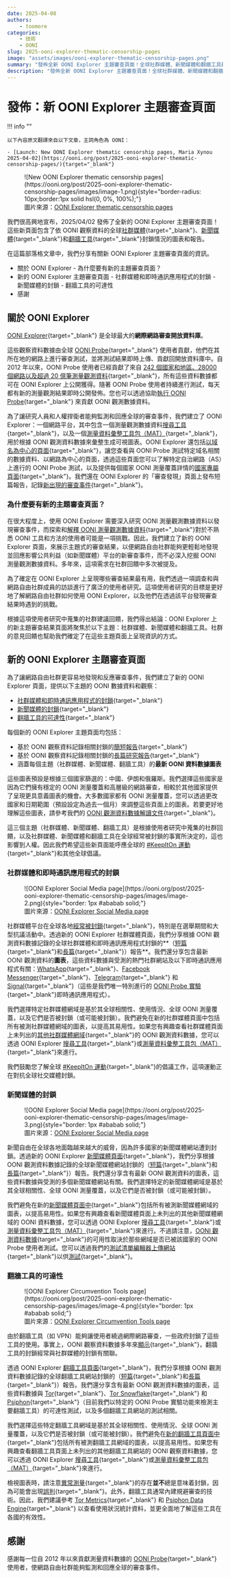 ```yaml
---
date: 2025-04-08
authors:
    - toomore
categories:
    - 技術
    - OONI
slug: 2025-ooni-explorer-thematic-censorship-pages
image: "assets/images/ooni-explorer-thematic-censorship-pages.png"
summary: "發佈全新 OONI Explorer 主題審查頁面！全球社群媒體、新聞媒體和翻牆工具封鎖情況的圖表和報告"
description: "發佈全新 OONI Explorer 主題審查頁面！全球社群媒體、新聞媒體和翻牆工具封鎖情況的圖表和報告"
---
```


# 發佈：新 OONI Explorer 主題審查頁面

!!! info ""

    以下內容原文翻譯來自以下文章，主詞角色為 OONI：

    - [Launch: New OONI Explorer thematic censorship pages, Maria Xynou 2025-04-02](https://ooni.org/post/2025-ooni-explorer-thematic-censorship-pages/){target="_blank"}

<figure markdown="span">
  ![New OONI Explorer thematic censorship pages](https://ooni.org/post/2025-ooni-explorer-thematic-censorship-pages/images/image-1.png){style="border-radius: 10px;border:1px solid hsl(0, 0%, 100%);"}
  <figcaption>圖片來源：<a target="_blank" href="https://explorer.ooni.org/social-media">OONI Explorer thematic censorship pages</a></figcaption>
</figure>

我們很高興地宣布，2025/04/02 發佈了全新的 OONI Explorer 主題審查頁面！這些新頁面包含了依 OONI 觀察資料的全球[社群媒體](https://explorer.ooni.org/social-media){target="_blank"}、[新聞媒體](https://explorer.ooni.org/news-media){target="_blank"}和[翻牆工具](https://explorer.ooni.org/circumvention){target="_blank"}封鎖情況的圖表和報告。

在這篇部落格文章中，我們分享有關新 OONI Explorer 主題審查頁面的資訊。

- 關於 OONI Explorer
      - 為什麼要有新的主題審查頁面？
- 新的 OONI Explorer 主題審查頁面
      - 社群媒體和即時通訊應用程式的封鎖
      - 新聞媒體的封鎖
      - 翻牆工具的可達性
- 感謝

<!-- more -->

## 關於 OONI Explorer

[OONI Explorer](https://explorer.ooni.org/){target="_blank"} 是全球最大的**網際網路審查開放資料庫**。

這些觀察資料數據由全球 [OONI Probe](https://ooni.org/install/){target="_blank"} 使用者貢獻，他們在其所在地的網路上進行審查測試，並將測試結果即時上傳、貢獻回開放資料庫中。自 2012 年以來，OONI Probe 使用者已經貢獻了來自 [242 個國家和地區、28000 個網路以及超過 20 億筆測量觀測資料](https://explorer.ooni.org/){target="_blank"}，所有這些資料數據都可在 OONI Explorer 上公開獲得。隨著 OONI Probe 使用者持續進行測試，每天都有新的測量觀測結果即時公開發佈。您也可以透過協助[執行 OONI Probe](https://ooni.org/install/){target="_blank"} 來貢獻 OONI 觀測數據資料。

為了讓研究人員和人權捍衛者能夠監測和回應全球的審查事件，我們建立了 OONI Explorer：一個網路平台，其中包含一個測量觀測數據資料[搜尋工具](https://explorer.ooni.org/search){target="_blank"}，以及一個[測量資料彙整工具包（MAT）](https://explorer.ooni.org/chart/mat){target="_blank"}，用於根據 OONI 觀測資料數據來彙整生成可視圖表。OONI Explorer 還包括[以域名為中心的頁面](https://explorer.ooni.org/domains){target="_blank"}，讓您查看與 OONI Probe 測試特定域名相關的數據資料、以網路為中心的頁面，透過這些頁面您可以了解特定自治網路（AS）上進行的 OONI Probe 測試，以及提供每個國家 OONI 測量覆蓋詳情的[國家專屬頁面](https://explorer.ooni.org/countries){target="_blank"}。我們還在 OONI Explorer 的「審查發現」頁面上發布短篇報告，記錄[新出現的審查事件](https://explorer.ooni.org/findings){target="_blank"}。

### 為什麼要有新的主題審查頁面？

在很大程度上，使用 OONI Explorer 需要深入研究 OONI 測量觀測數據資料以發現審查事件，而探索和[解釋 OONI 測量觀測數據資料](https://ooni.org/support/interpreting-ooni-data/){target="_blank"}對於不熟悉 OONI 工具和方法的使用者可能是一項挑戰。因此，我們建立了新的 OONI Explorer 頁面，來展示主題式的審查結果，以便網路自由社群能夠更輕鬆地發現並回應影響公共利益（如新聞媒體）平台的新審查事件，而不必深入挖掘 OONI 測量觀測數據資料。多年來，這項需求在社群回饋中多次被提及。

為了確定在 OONI Explorer 上呈現哪些審查結果最有用，我們透過一項調查和與網路自由社群成員的訪談進行了廣泛的使用者研究。這項使用者研究的目標是更好地了解網路自由社群如何使用 OONI Explorer，以及他們在透過該平台發現審查結果時遇到的挑戰。

根據這項使用者研究中蒐集的社群建議回饋，我們得出結論：OONI Explorer 上的新主題審查結果頁面將聚焦於以下主題：社群媒體、新聞媒體和翻牆工具。社群的意見回饋也幫助我們確定了在這些主題頁面上呈現資訊的方式。

## 新的 OONI Explorer 主題審查頁面

為了讓網路自由社群更容易地發現和反應審查事件，我們建立了新的 OONI Explorer 頁面，提供以下主題的 OONI 數據資料和觀察：

- [社群媒體和即時通訊應用程式的封鎖](https://explorer.ooni.org/social-media){target="_blank"}
- [新聞媒體的封鎖](https://explorer.ooni.org/news-media){target="_blank"}
- [翻牆工具的可達性](https://explorer.ooni.org/circumvention){target="_blank"}

每個新的 OONI Explorer 主題頁面均包括：

- 基於 OONI 觀察資料記錄相關封鎖的[簡短報告](https://explorer.ooni.org/findings){target="_blank"}
- 基於 OONI 觀察資料記錄相關封鎖的[長篇研究報告](https://ooni.org/reports/){target="_blank"}
- 涵蓋每個主題（社群媒體、新聞媒體、翻牆工具）的**最新 OONI 資料數據圖表**

這些圖表預設是根據三個國家篩選的：中國、伊朗和俄羅斯。我們選擇這些國家是因為它們擁有穩定的 OONI 測量覆蓋和高層級的網路審查，相較於其他國家提供了呈現更具意義圖表的機會。大多數國家都有 OONI 測量覆蓋，您可以透過更改國家和日期範圍（預設設定為過去一個月）來調整這些頁面上的圖表。若要更好地理解這些圖表，請參考我們的 [OONI 觀測資料數據解讀文件](https://ooni.org/support/interpreting-ooni-data/){target="_blank"}。

這三個主題（社群媒體、新聞媒體、翻牆工具）是根據使用者研究中蒐集的社群回饋，以及社群媒體、新聞媒體和翻牆工具在全球經常被封鎖的事實所決定的，這也影響到人權。因此我們希望這些新頁面能呼應全球的 [#KeepItOn 運動](https://www.accessnow.org/campaign/keepiton/){target="_blank"}和其他全球倡議。

### 社群媒體和即時通訊應用程式的封鎖

<figure markdown="span">
  ![OONI Explorer Social Media page](https://ooni.org/post/2025-ooni-explorer-thematic-censorship-pages/images/image-2.png){style="border: 1px #ababab solid;"}
  <figcaption>圖片來源：<a target="_blank" href="https://explorer.ooni.org/social-media">OONI Explorer Social Media page</a></figcaption>
</figure>

社群媒體平台在全球各地[經常被封鎖](https://ooni.org/documents/2022-ooni-submission-ohchr-report-internet-shutdowns.pdf){target="_blank"}，特別是在選舉期間和大型抗議活動中。透過新的 OONI Explorer 社群媒體頁面，我們分享根據 OONI 觀測資料數據記錄的全球社群媒體和即時通訊應用程式封鎖的**（[短篇](https://explorer.ooni.org/findings?theme=social_media){target="_blank"}和[長篇](https://ooni.org/reports/social-media-im){target="_blank"}）報告**。我們還分享包含最新 OONI 觀測資料的**圖表**，這些資料數據與受測的熱門社群網站及以下即時通訊應用程式有關：[WhatsApp](https://ooni.org/nettest/whatsapp/){target="_blank"}、[Facebook Messenger](https://ooni.org/nettest/facebook-messenger/){target="_blank"}、[Telegram](https://ooni.org/nettest/telegram/){target="_blank"} 和 [Signal](https://ooni.org/nettest/signal/){target="_blank"}（這些是我們唯一特別進行的 [OONI Probe 實驗](https://ooni.org/nettest/){target="_blank"}即時通訊應用程式）。

我們選擇特定社群媒體網域是基於其全球相關性、使用情況、全球 OONI 測量覆蓋，以及它們是否被封鎖（或可能被封鎖）。我們避免在新的社群媒體頁面中包括所有被測社群媒體網域的圖表，以提高其易用性。如果您有興趣查看社群媒體頁面上未列出的[其他社群媒體網域](https://explorer.ooni.org/social-media){target="_blank"}的 OONI 觀測資料數據，您可以透過 OONI Explorer [搜尋工具](https://explorer.ooni.org/search){target="_blank"}或[測量資料彙整工具包（MAT）](https://explorer.ooni.org/chart/mat){target="_blank"}來進行。

我們鼓勵您了解全球 [#KeepItOn 運動](https://www.accessnow.org/campaign/keepiton/){target="_blank"}的倡議工作，這項運動正在對抗全球社交媒體封鎖。

### 新聞媒體的封鎖

<figure markdown="span">
  ![OONI Explorer Social Media page](https://ooni.org/post/2025-ooni-explorer-thematic-censorship-pages/images/image-3.png){style="border: 1px #ababab solid;"}
  <figcaption>圖片來源：<a target="_blank" href="https://explorer.ooni.org/social-media">OONI Explorer Social Media page</a></figcaption>
</figure>

新聞自由在全球各地面臨越來越大的威脅，因為許多國家的新聞媒體網站遭到封鎖。透過新的 OONI Explorer [新聞媒體頁面](https://explorer.ooni.org/news-media){target="_blank"}，我們分享根據 OONI 觀測資料數據記錄的全球新聞媒體網站封鎖的（[短篇](https://explorer.ooni.org/findings?theme=news_media){target="_blank"}和[長篇](https://ooni.org/reports/news-media){target="_blank"}）報告。我們還分享含有最新 OONI 觀測資料的圖表，這些資料數據與受測的多個新聞媒體網站有關。我們選擇特定的新聞媒體網域是基於其全球相關性、全球 OONI 測量覆蓋，以及它們是否被封鎖（或可能被封鎖）。

我們避免在新的[新聞媒體頁面中](https://explorer.ooni.org/news-media){target="_blank"}包括所有被測新聞媒體網域的圖表，以提高易用性。如果您有興趣查看新聞媒體頁面上未列出的其他新聞媒體網域的 OONI 資料數據，您可以透過 OONI Explorer [搜尋工具](https://explorer.ooni.org/search){target="_blank"}或[測量資料彙整工具包（MAT）](https://explorer.ooni.org/chart/mat){target="_blank"}來進行。不過請注意，[OONI 觀測資料數據](https://ooni.org/data/){target="_blank"}的可用性取決於那些網域是否已被該國家的 OONI Probe 使用者測試。您可以透過我們的[測試清單編輯器上傳網站](https://ooni.org/support/test-lists-editor){target="_blank"}以供[測試](https://test-lists.ooni.org/login){target="_blank"}。

### 翻牆工具的可達性

<figure markdown="span">
  ![OONI Explorer Circumvention Tools page](https://ooni.org/post/2025-ooni-explorer-thematic-censorship-pages/images/image-4.png){style="border: 1px #ababab solid;"}
  <figcaption>圖片來源：<a target="_blank" href="https://explorer.ooni.org/circumvention">OONI Explorer Circumvention Tools page</a></figcaption>
</figure>

由於翻牆工具（如 VPN）能夠讓使用者繞過網際網路審查，一些政府封鎖了這些工具的使用。事實上，OONI 觀察資料數據多年來[顯示](https://ooni.org/reports/){target="_blank"}，翻牆工具的封鎖經常與社群媒體的封鎖有關聯。

透過 OONI Explorer [翻牆工具頁面](https://explorer.ooni.org/circumvention){target="_blank"}，我們分享根據 OONI 觀測資料數據記錄的全球翻牆工具網站封鎖的（[短篇](https://explorer.ooni.org/findings?theme=circumvention){target="_blank"}和[長篇](https://ooni.org/reports/circumvention){target="_blank"}）報告。我們還分享含有最新 OONI 觀測資料數據的圖表，這些資料數據與 [Tor](https://ooni.org/nettest/tor/){target="_blank"}、[Tor Snowflake](https://ooni.org/nettest/tor-snowflake/){target="_blank"} 和 [Psiphon](https://ooni.org/nettest/psiphon/){target="_blank"}（目前我們以特定的 OONI Probe 實驗功能來檢測主要翻牆工具）的可達性測試，以及多個翻牆工具網站的測試相關。

我們選擇這些特定翻牆工具網域是基於其全球相關性、使用情況、全球 OONI 測量覆蓋，以及它們是否被封鎖（或可能被封鎖）。我們避免在[新的翻牆工具頁面中](https://explorer.ooni.org/circumvention){target="_blank"}包括所有被測翻牆工具網域的圖表，以提高易用性。如果您有興趣查看翻牆工具頁面上未列出的其他翻牆工具網站的 OONI 觀察資料數據，您可以透過 OONI Explorer [搜尋工具](https://explorer.ooni.org/search){target="_blank"}或[測量資料彙整工具包（MAT）](https://explorer.ooni.org/chart/mat){target="_blank"}來進行。

檢視圖表時，請注意[異常測量](https://ooni.org/support/interpreting-ooni-data/#anomalous-measurements){target="_blank"}的存在**並不**總是意味着封鎖，因為可能會出現[誤判](https://ooni.org/support/interpreting-ooni-data/#false-positives){target="_blank"}。此外，翻牆工具通常內建規避審查的技術。因此，我們建議參考 [Tor Metrics](https://metrics.torproject.org/){target="_blank"} 和 [Psiphon Data Engine](https://psix.ca/){target="_blank"} 以查看使用狀況統計資料，並更全面地了解這些工具在各國的有效性。

## 感謝

感謝每一位自 2012 年以來貢獻測量資料數據的 [OONI Probe](https://ooni.org/install/){target="_blank"} 使用者，使網路自由社群能夠監測和回應全球的審查事件。
